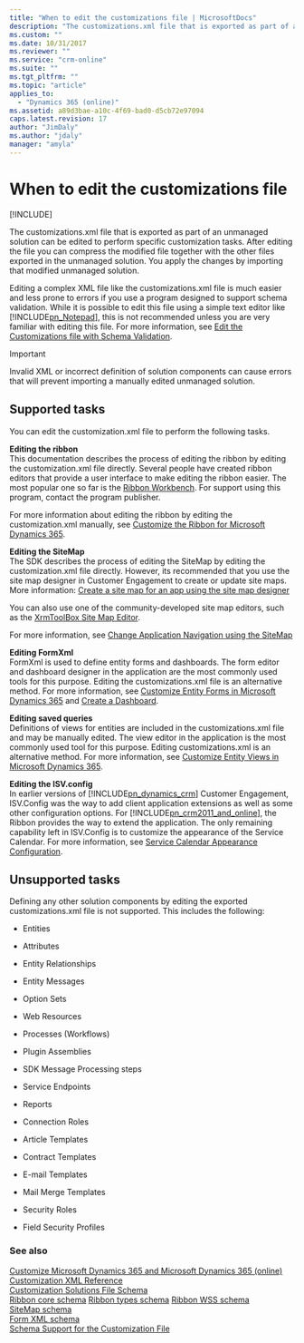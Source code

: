 ```yaml
---
title: "When to edit the customizations file | MicrosoftDocs"
description: "The customizations.xml file that is exported as part of an unmanaged solution can be edited to perform specific customization tasks. After editing the file you can compress the modified file together with the other files exported in the unmanaged solution. You apply the changes by importing that modified unmanaged solution."
ms.custom: ""
ms.date: 10/31/2017
ms.reviewer: ""
ms.service: "crm-online"
ms.suite: ""
ms.tgt_pltfrm: ""
ms.topic: "article"
applies_to: 
  - "Dynamics 365 (online)"
ms.assetid: a89d3bae-a10c-4f69-bad0-d5cb72e97094
caps.latest.revision: 17
author: "JimDaly"
ms.author: "jdaly"
manager: "amyla"
---
```

# When to edit the customizations file

[!INCLUDE[](../../includes/cc_applies_to_update_9_0_0.md)]

The customizations.xml file that is exported as part of an unmanaged solution can be edited to perform specific customization tasks. After editing the file you can compress the modified file together with the other files exported in the unmanaged solution. You apply the changes by importing that modified unmanaged solution.  
  
 Editing a complex XML file like the customizations.xml file is much easier and less prone to errors if you use a program designed to support schema validation. While it is possible to edit this file using a simple text editor like [!INCLUDE[pn_Notepad](../../includes/pn-notepad.md)], this is not recommended unless you are very familiar with editing this file. For more information, see [Edit the Customizations file with Schema Validation](edit-customizations-xml-file-schema-validation.md).  
  
> [!IMPORTANT]
>  Invalid XML or incorrect definition of solution components can cause errors that will prevent importing a manually edited unmanaged solution.  
  
## Supported tasks  
 You can edit the customization.xml file to perform the following tasks.  
  
 **Editing the ribbon**  
 This documentation describes the process of editing the ribbon by editing the customization.xml file directly. Several people have created ribbon editors that provide a user interface to make editing the ribbon easier. The most popular one so far is the [Ribbon Workbench](https://www.develop1.net/public/rwb/ribbonworkbench.aspx). For support using this program, contact the program publisher.  
  
 For more information about editing the ribbon by editing the customization.xml manually, see [Customize the Ribbon for Microsoft Dynamics 365](customize-commands-ribbon.md).  
  
 **Editing the SiteMap**  
 The SDK describes the process of editing the SiteMap by editing the customization.xml file directly. However, its recommended that you use the site map designer in Customer Engagement to create or update site maps. More information: [Create a site map for an app using the site map designer](../../customize/create-site-map-app.md)  
  
 You can also use one of the community-developed site map editors, such as the [XrmToolBox Site Map Editor](https://www.xrmtoolbox.com/plugins/MsCrmTools.SiteMapEditor/).   
  
 For more information, see [Change Application Navigation using the SiteMap](change-application-navigation-using-sitemap.md)  
  
 **Editing FormXml**  
 FormXml is used to define entity forms and dashboards. The form editor and dashboard designer in the application are the most commonly used tools for this purpose. Editing the customizations.xml file is an alternative method. For more information, see [Customize Entity Forms in Microsoft Dynamics 365](customize-entity-forms.md) and [Create a Dashboard](create-dashboard.md).  
  
 **Editing saved queries**  
 Definitions of views for entities are included in the customizations.xml file and may be manually edited. The view editor in the application is the most commonly used tool for this purpose. Editing customizations.xml is an alternative method. For more information, see [Customize Entity Views in Microsoft Dynamics 365](customize-entity-views.md).  
  
 **Editing the ISV.config**  
 In earlier versions of [!INCLUDE[pn_dynamics_crm](../../includes/pn-dynamics-crm.md)] Customer Engagement, ISV.Config was the way to add client application extensions as well as some other configuration options. For [!INCLUDE[pn_crm2011_and_online](../../includes/pn-crm2011-and-online.md)], the Ribbon provides the way to extend the application. The only remaining capability left in ISV.Config is to customize the appearance of the Service Calendar. For more information, see [Service Calendar Appearance Configuration](service-calendar-appearance-configuration.md).  
  
## Unsupported tasks  
 Defining any other solution components by editing the exported customizations.xml file is not supported. This includes the following:  
  
-   Entities  
  
-   Attributes  
  
-   Entity Relationships  
  
-   Entity Messages  
  
-   Option Sets  
  
-   Web Resources  
  
-   Processes (Workflows)  
  
-   Plugin Assemblies  
  
-   SDK Message Processing steps  
  
-   Service Endpoints  
  
-   Reports  
  
-   Connection Roles  
  
-   Article Templates  
  
-   Contract Templates  
  
-   E-mail Templates  
  
-   Mail Merge Templates  
  
-   Security Roles  
  
-   Field Security Profiles  
  
### See also  
 [Customize Microsoft Dynamics 365 and Microsoft Dynamics 365 (online)](customize-applications.md)   
 [Customization XML Reference](../customization-xml-reference.md)   
 [Customization Solutions File Schema](customization-solutions-file-schema.md)   
 [Ribbon core schema](ribbon-core-schema.md)
 [Ribbon types schema](ribbon-types-schema.md)
 [Ribbon WSS schema](ribbon-wss-schema.md)   
 [SiteMap schema](sitemap-schema.md)   
 [Form XML schema](form-xml-schema.md)   
 [Schema Support for the Customization File](edit-customizations-xml-file-schema-validation.md)
